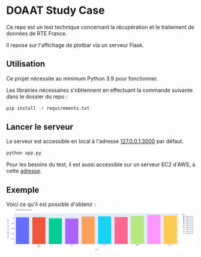 # DOAAT Study Case

Ce repo est un test technique concernant la récupération et le traitement de données de RTE France.

Il repose sur l'affichage de plotbar via un serveur Flask.

## Utilisation
Ce projet nécessite au minimum Python 3.9 pour fonctionner.

Les librairies nécessaires s'obtiennent en effectuant la commande suivante dans le dossier du repo :

```bash
pip install -r requirements.txt
```

## Lancer le serveur
Le serveur est accessible en local à l'adresse [127.0.0.1:3000](127.0.0.1:3000) par défaut.

```bash
python app.py
```

Pour les besoins du test, il est aussi accessible sur un serveur EC2 d'AWS, à cette [adresse](http://16.16.158.212:3000).

## Exemple
Voici ce qu'il est possible d'obtenir :
![alt text](https://github.com/Shinshikun/DOAAT_study_case/blob/main/images_readme/exemple.png?raw=true)